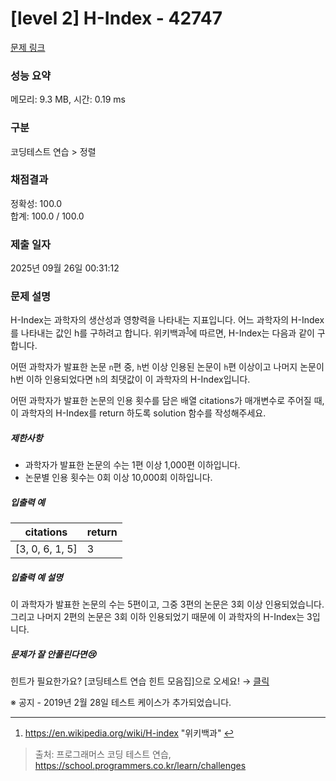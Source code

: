 # [level 2] H-Index - 42747 

[문제 링크](https://school.programmers.co.kr/learn/courses/30/lessons/42747) 

### 성능 요약

메모리: 9.3 MB, 시간: 0.19 ms

### 구분

코딩테스트 연습 > 정렬

### 채점결과

정확성: 100.0<br/>합계: 100.0 / 100.0

### 제출 일자

2025년 09월 26일 00:31:12

### 문제 설명

<p>H-Index는 과학자의 생산성과 영향력을 나타내는 지표입니다. 어느 과학자의 H-Index를 나타내는 값인 h를 구하려고 합니다. 위키백과<sup id="fnref1"><a href="#fn1">1</a></sup>에 따르면, H-Index는 다음과 같이 구합니다.</p>

<p>어떤 과학자가 발표한 논문 <code>n</code>편 중, <code>h</code>번 이상 인용된 논문이 <code>h</code>편 이상이고 나머지 논문이 h번 이하 인용되었다면 <code>h</code>의 최댓값이 이 과학자의 H-Index입니다.</p>

<p>어떤 과학자가 발표한 논문의 인용 횟수를 담은 배열 citations가 매개변수로 주어질 때, 이 과학자의 H-Index를 return 하도록 solution 함수를 작성해주세요.</p>

<h5>제한사항</h5>

<ul>
<li>과학자가 발표한 논문의 수는 1편 이상 1,000편 이하입니다.</li>
<li>논문별 인용 횟수는 0회 이상 10,000회 이하입니다.</li>
</ul>

<h5>입출력 예</h5>
<table class="table">
        <thead><tr>
<th>citations</th>
<th>return</th>
</tr>
</thead>
        <tbody><tr>
<td>[3, 0, 6, 1, 5]</td>
<td>3</td>
</tr>
</tbody>
      </table>
<h5>입출력 예 설명</h5>

<p>이 과학자가 발표한 논문의 수는 5편이고, 그중 3편의 논문은 3회 이상 인용되었습니다. 그리고 나머지 2편의 논문은 3회 이하 인용되었기 때문에 이 과학자의 H-Index는 3입니다.</p>

<h5>문제가 잘 안풀린다면😢</h5>

<p>힌트가 필요한가요? [코딩테스트 연습 힌트 모음집]으로 오세요! → <a href="https://school.programmers.co.kr/learn/courses/14743?itm_content=lesson42747" target="_blank" rel="noopener">클릭</a></p>

<p>※ 공지 - 2019년 2월 28일 테스트 케이스가 추가되었습니다.</p>

<div class="footnotes">
<hr>
<ol>

<li id="fn1">
<p><a href="https://en.wikipedia.org/wiki/H-index" target="_blank" rel="noopener">https://en.wikipedia.org/wiki/H-index</a> "위키백과"&nbsp;<a href="#fnref1">↩</a></p>
</li>

</ol>
</div>


> 출처: 프로그래머스 코딩 테스트 연습, https://school.programmers.co.kr/learn/challenges